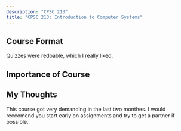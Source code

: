 ```yaml
---
description: "CPSC 213"
title: "CPSC 213: Introduction to Computer Systems"
---
```


## Course Format
Quizzes were redoable, which I really liked.

## Importance of Course

## My Thoughts
This course got very demanding in the last two monthes. I would reccomend you start early on assignments and try to get a partner if possible. 
